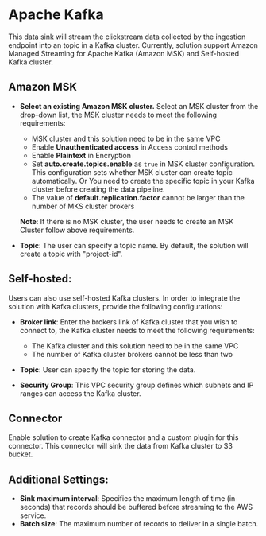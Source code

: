 # Apache Kafka
This data sink will stream the clickstream data collected by the ingestion endpoint into an topic in a Kafka cluster.
Currently, solution support Amazon Managed Streaming for Apache Kafka (Amazon MSK) and Self-hosted Kafka cluster.

## Amazon MSK
* **Select an existing Amazon MSK cluster.** Select an MSK cluster from the drop-down list, the MSK cluster needs to meet the following requirements:
    * MSK cluster and this solution need to be in the same VPC
    * Enable **Unauthenticated access** in Access control methods
    * Enable **Plaintext** in Encryption
    * Set **auto.create.topics.enable** as `true` in MSK cluster configuration. This configuration sets whether MSK cluster can create topic automatically. Or You need to create the specific topic in your Kafka cluster before creating the data pipeline.
    * The value of **default.replication.factor** cannot be larger than the number of MKS cluster brokers
    
    **Note**: If there is no MSK cluster, the user needs to create an MSK Cluster follow above requirements.

* **Topic**: The user can specify a topic name. By default, the solution will create a topic with "project-id".

## Self-hosted:
Users can also use self-hosted Kafka clusters. In order to integrate the solution with Kafka clusters, provide the following configurations:

* **Broker link**: Enter the brokers link of Kafka cluster that you wish to connect to, the Kafka cluster needs to meet the following requirements:
  * The Kafka cluster and this solution need to be in the same VPC
  * The number of Kafka cluster brokers cannot be less than two

* **Topic**: User can specify the topic for storing the data. 
* **Security Group**: This VPC security group defines which subnets and IP ranges can access the Kafka cluster.

## Connector
Enable solution to create Kafka connector and a custom plugin for this connector. This connector will sink the data from Kafka cluster to S3 bucket.

## Additional Settings:
* **Sink maximum interval**: Specifies the maximum length of time (in seconds) that records should be buffered before streaming to the AWS service.
* **Batch size**: The maximum number of records to deliver in a single batch.


